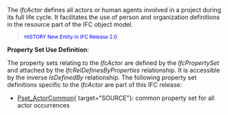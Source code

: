 ﻿The _IfcActor_ defines all actors or human agents involved in a project during its full life cycle. It facilitates the use of person and organization definitions in the resource part of the IFC object model.

> <small><font color="#0000ff">HISTORY
New Entity in IFC Release 2.0</font></small>

****Property
Set Use Definition****:

The property sets relating to the _IfcActor_ are defined by the _IfcPropertySet_ and attached by the _IfcRelDefinesByProperties_ relationship. It is accessible by the inverse _IsDefinedBy_ relationship. The following property set definitions specific to the _IfcActor_ are part of this IFC release:

* [Pset_ActorCommon](../../psd/IfcKernel/Pset_ActorCommon.xml){ target="SOURCE"}: common property set for all actor occurrences
